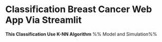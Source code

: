 # Classification Breast Cancer Web App Via Streamlit

**This Classification Use K-NN Algorithm**
%% Model and Simulation%%
